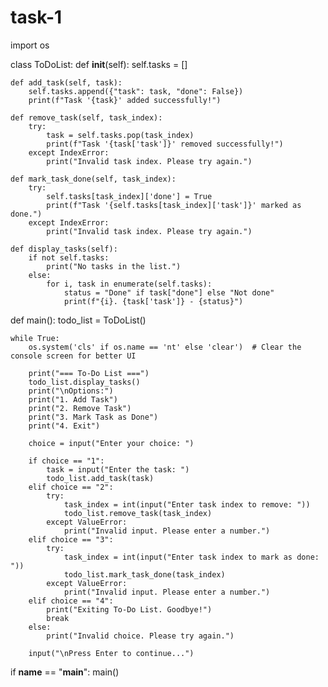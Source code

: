 # task-1
import os

class ToDoList:
    def __init__(self):
        self.tasks = []

    def add_task(self, task):
        self.tasks.append({"task": task, "done": False})
        print(f"Task '{task}' added successfully!")

    def remove_task(self, task_index):
        try:
            task = self.tasks.pop(task_index)
            print(f"Task '{task['task']}' removed successfully!")
        except IndexError:
            print("Invalid task index. Please try again.")

    def mark_task_done(self, task_index):
        try:
            self.tasks[task_index]['done'] = True
            print(f"Task '{self.tasks[task_index]['task']}' marked as done.")
        except IndexError:
            print("Invalid task index. Please try again.")

    def display_tasks(self):
        if not self.tasks:
            print("No tasks in the list.")
        else:
            for i, task in enumerate(self.tasks):
                status = "Done" if task["done"] else "Not done"
                print(f"{i}. {task['task']} - {status}")


def main():
    todo_list = ToDoList()
    
    while True:
        os.system('cls' if os.name == 'nt' else 'clear')  # Clear the console screen for better UI
        
        print("=== To-Do List ===")
        todo_list.display_tasks()
        print("\nOptions:")
        print("1. Add Task")
        print("2. Remove Task")
        print("3. Mark Task as Done")
        print("4. Exit")
        
        choice = input("Enter your choice: ")
        
        if choice == "1":
            task = input("Enter the task: ")
            todo_list.add_task(task)
        elif choice == "2":
            try:
                task_index = int(input("Enter task index to remove: "))
                todo_list.remove_task(task_index)
            except ValueError:
                print("Invalid input. Please enter a number.")
        elif choice == "3":
            try:
                task_index = int(input("Enter task index to mark as done: "))
                todo_list.mark_task_done(task_index)
            except ValueError:
                print("Invalid input. Please enter a number.")
        elif choice == "4":
            print("Exiting To-Do List. Goodbye!")
            break
        else:
            print("Invalid choice. Please try again.")
        
        input("\nPress Enter to continue...")


if __name__ == "__main__":
    main()
